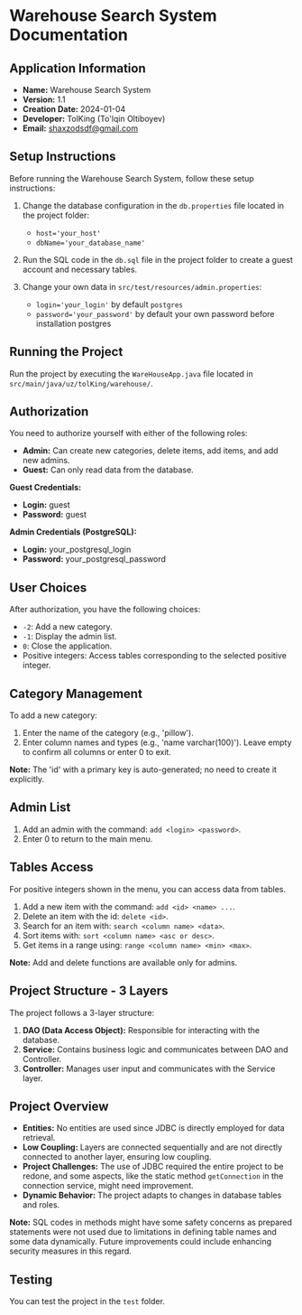 # Warehouse Search System Documentation

## Application Information

- **Name:** Warehouse Search System
- **Version:** 1.1
- **Creation Date:** 2024-01-04
- **Developer:** TolKing (To'lqin Oltiboyev)
- **Email:** shaxzodsdf@gmail.com

## Setup Instructions

Before running the Warehouse Search System, follow these setup instructions:

1. Change the database configuration in the `db.properties` file located in the project folder:
    - `host='your_host'`
    - `dbName='your_database_name'`

2. Run the SQL code in the `db.sql` file in the project folder to create a guest account and necessary tables.

3. Change your own data in `src/test/resources/admin.properties`:
    - `login='your_login'` by default `postgres`
    - `password='your_password'` by default your own password before installation postgres

## Running the Project

Run the project by executing the `WareHouseApp.java` file located in `src/main/java/uz/tolKing/warehouse/`.

## Authorization

You need to authorize yourself with either of the following roles:

- **Admin:** Can create new categories, delete items, add items, and add new admins.
- **Guest:** Can only read data from the database.

**Guest Credentials:**
- **Login:** guest
- **Password:** guest

**Admin Credentials (PostgreSQL):**
- **Login:** your_postgresql_login
- **Password:** your_postgresql_password



## User Choices

After authorization, you have the following choices:
- `-2`: Add a new category.
- `-1`: Display the admin list.
- `0`: Close the application.
- Positive integers: Access tables corresponding to the selected positive integer.

## Category Management

To add a new category:
1. Enter the name of the category (e.g., 'pillow').
2. Enter column names and types (e.g., 'name varchar(100)'). Leave empty to confirm all columns or enter 0 to exit.

**Note:** The 'id' with a primary key is auto-generated; no need to create it explicitly.

## Admin List

1. Add an admin with the command: `add <login> <password>`.
2. Enter 0 to return to the main menu.

## Tables Access

For positive integers shown in the menu, you can access data from tables.

1. Add a new item with the command: `add <id> <name> ...`.
2. Delete an item with the id: `delete <id>`.
3. Search for an item with: `search <column name> <data>`.
4. Sort items with: `sort <column name> <asc or desc>`.
5. Get items in a range using: `range <column name> <min> <max>`.

**Note:** Add and delete functions are available only for admins.

## Project Structure - 3 Layers

The project follows a 3-layer structure:
1. **DAO (Data Access Object):** Responsible for interacting with the database.
2. **Service:** Contains business logic and communicates between DAO and Controller.
3. **Controller:** Manages user input and communicates with the Service layer.

## Project Overview

- **Entities:** No entities are used since JDBC is directly employed for data retrieval.
- **Low Coupling:** Layers are connected sequentially and are not directly connected to another layer, ensuring low coupling.
- **Project Challenges:** The use of JDBC required the entire project to be redone, and some aspects, like the static method `getConnection` in the connection service, might need improvement.
- **Dynamic Behavior:** The project adapts to changes in database tables and roles.

**Note:** SQL codes in methods might have some safety concerns as prepared statements were not used due to limitations in defining table names and some data dynamically. Future improvements could include enhancing security measures in this regard.

## Testing

You can test the project in the `test` folder.
